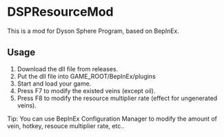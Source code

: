 # DSPResourceMod

This is a mod for Dyson Sphere Program, based on BepInEx.

## Usage

1. Download the dll file from releases.
2. Put the dll file into GAME_ROOT/BepInEx/plugins
3. Start and load your game.
4. Press F7 to modify the existed veins (except oil).
5. Press F8 to modify the resource multiplier rate (effect for ungenerated veins).

Tip: You can use BepInEx Configuration Manager to modify the amount of vein, hotkey, resouce multiplier rate, etc..
